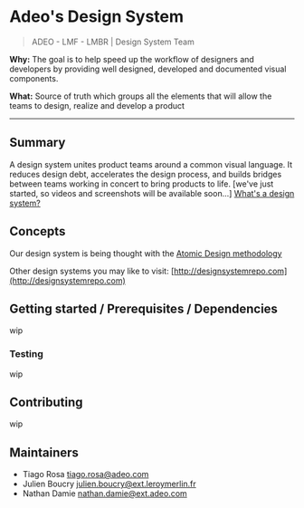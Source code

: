 # Adeo's Design System 
> ADEO - LMF - LMBR | Design System Team

**Why:** The goal is to help speed up the workflow of designers and developers by providing well designed, developed and documented visual components.

**What:** Source of truth which groups all the elements that will allow the teams to design, realize and develop a product

---------------------------------

## Summary

A design system unites product teams around a common visual language. It reduces design debt, accelerates the design process, and builds bridges between teams working in concert to bring products to life.
[we've just started, so videos and screenshots will be available soon...]
[What's a design system?](https://uxdesign.cc/everything-you-need-to-know-about-design-systems-54b109851969)

## Concepts

Our design system is being thought with the [Atomic Design methodology](http://bradfrost.com/blog/post/atomic-web-design/)

Other design systems you may like to visit: [http://designsystemrepo.com](http://designsystemrepo.com)

## Getting started / Prerequisites / Dependencies

wip

### Testing

wip

## Contributing

wip


## Maintainers

- Tiago Rosa <tiago.rosa@adeo.com>
- Julien Boucry <julien.boucry@ext.leroymerlin.fr>
- Nathan Damie <nathan.damie@ext.adeo.com>

